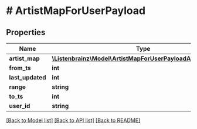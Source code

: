 # # ArtistMapForUserPayload

## Properties

Name | Type | Description | Notes
------------ | ------------- | ------------- | -------------
**artist_map** | [**\Listenbrainz\Model\ArtistMapForUserPayloadArtistMapInner[]**](ArtistMapForUserPayloadArtistMapInner.md) |  |
**from_ts** | **int** |  |
**last_updated** | **int** |  |
**range** | **string** |  |
**to_ts** | **int** |  |
**user_id** | **string** |  |

[[Back to Model list]](../../README.md#models) [[Back to API list]](../../README.md#endpoints) [[Back to README]](../../README.md)
